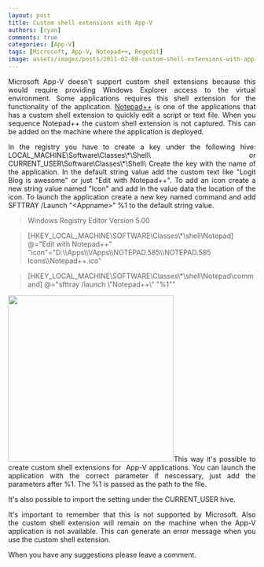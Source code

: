 ```yaml
---
layout: post
title: Custom shell extensions with App-V
authors: [ryan]
comments: true
categories: [App-V]
tags: [Microsoft, App-V, Notepad++, Regedit]
image: assets/images/posts/2011-02-08-custom-shell-extensions-with-app-v/custom-shell-extensions-with-app-v-feature-image.png
---
```

<p style="text-align: justify;">Microsoft App-V doesn't support custom shell extensions because this would require providing Windows Explorer access to the virtual environment. Some applications requires this shell extension for the functionality of the application. <a title="More information about Notepad++" href="http://notepad-plus-plus.org/" target="_blank">Notepad++</a> is one of the applications that has a custom shell extension to quickly edit a script or text file. When you sequence Notepad++ the custom shell extension is not captured. This can be added on the machine where the application is deployed.</p>
<p style="text-align: justify;">In the registry you have to create a key under the following hive:
LOCAL_MACHINE\Software\Classes\*\Shell\ or CURRENT_USER\Software\Classes\*\Shell\
Create the key with the name of the application. In the default string value add the custom text like "Logit Blog is awesome" or just "Edit with Notepad++". To add an icon create a new string value named "Icon" and add in the value data the location of the icon.
To launch the application create a new key named command and add SFTTRAY /Launch "&lt;Appname&gt;" %1 to the default string value.</p>

<blockquote style="text-align: justify;">Windows Registry Editor Version 5.00</blockquote>
<blockquote>[HKEY_LOCAL_MACHINE\SOFTWARE\Classes\*\shell\Notepad]
@="Edit with Notepad++"
"icon"="D:\\Apps\\VApps\\NOTEPAD.585\\NOTEPAD.585 Icons\\Notepad++.ico"</blockquote>
<blockquote>[HKEY_LOCAL_MACHINE\SOFTWARE\Classes\*\shell\Notepad\command]
@="sfttray /launch \"Notepad++\" "%1""</blockquote>
<p style="text-align: justify;"><img class="size-full wp-image-386 alignright" src="{{site.baseurl}}/assets/images/posts/2011-02-08-custom-shell-extensions-with-app-v/Context.png" alt="" width="337" height="339" />This way it's possible to create custom shell extensions for  App-V applications. You can launch the application with the correct parameter if nescessary, just add the parameters after %1. The %1 is passed as the path to the file.</p>
<p style="text-align: justify;">It's also possible to import the setting under the CURRENT_USER hive.</p>
<p style="text-align: justify;">It's important to remember that this is not supported by Microsoft. Also the custom shell extension will remain on the machine when the App-V application is not available. This can generate an error message when you use the custom shell extension.</p>
When you have any suggestions please leave a comment.
